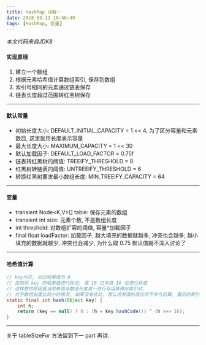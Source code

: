 ```yaml
---
title: HashMap 详解一
date: 2018-03-13 10:46:49
tags: [HashMap, 变量]
---
```

*本文代码来自JDK8*

#### 实现原理
1. 建立一个数组
2. 根据元素哈希值计算数组索引, 保存到数组
3. 索引号相同的元素通过链表保存
4. 链表长度超过范围转红黑树保存

---

#### 默认常量
* 初始长度大小: DEFAULT_INITIAL_CAPACITY = 1 << 4, 为了区分容量和元素数目, 这里就用长度表示容量
* 最大长度大小: MAXIMUM_CAPACITY = 1 << 30
* 默认加载因子: DEFAULT_LOAD_FACTOR = 0.75f
* 链表转红黑树的阈值: TREEIFY_THRESHOLD = 8
* 红黑树转链表的阈值: UNTREEIFY_THRESHOLD = 6
* 转换红黑树要求最小数组长度: MIN_TREEIFY_CAPACITY = 64
---
#### 变量
* transient Node<K,V>[] table: 保存元素的数组
* transient int size: 元素个数, 不是数组长度
* int threshold: 对数组扩容的阈值, 容量\*加载因子
* final float loadFactor: 加载因子, 越大填充的数据就越多, 冲突也会越多; 越小填充的数据就越少, 冲突也会减少, 为什么取 0.75 默认值就不深入讨论了

---
#### 哈希值计算
```java
// key为空, 对应哈希值为 0
// 否则将 key 的哈希值进行扰动: 高 16 位与低 16 位进行异或
// 这样做的原因是当哈希值与数组长度减一进行与运算得出索引时, 
// 对于数组长度比较小的情况, 如果没有扰动, 那么哈希值的高位将不参与运算, 最后的索引值很有可能会重复
static final int hash(Object key) {
    int h;
    return (key == null) ? 0 : (h = key.hashCode()) ^ (h >>> 16);
}
```
---
关于 tableSizeFor 方法留到下一 part 再讲.